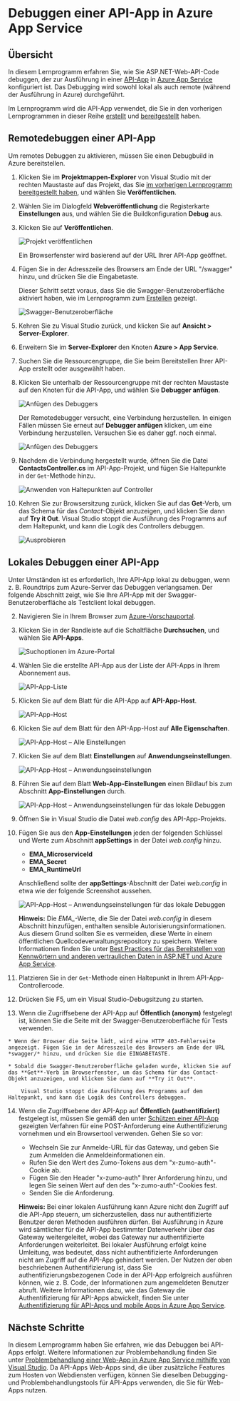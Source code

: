 <properties 
	pageTitle="Debuggen einer API-App in Azure App Service" 
	description="Erfahren Sie, wie Sie mithilfe von Visual Studio eine API-App in Azure App Service debuggen." 
	services="app-service\api" 
	documentationCenter=".net" 
	authors="bradygaster" 
	manager="wpickett" 
	editor="jimbe"/>

<tags 
	ms.service="app-service-api" 
	ms.workload="web" 
	ms.tgt_pltfrm="dotnet" 
	ms.devlang="na" 
	ms.topic="article" 
	ms.date="08/14/2015" 
	ms.author="tdykstra"/>

# Debuggen einer API-App in Azure App Service

## Übersicht

In diesem Lernprogramm erfahren Sie, wie Sie ASP.NET-Web-API-Code debuggen, der zur Ausführung in einer [API-App](app-service-api-apps-why-best-platform.md) in [Azure App Service](../app-service/app-service-value-prop-what-is.md) konfiguriert ist. Das Debugging wird sowohl lokal als auch remote (während der Ausführung in Azure) durchgeführt.

Im Lernprogramm wird die API-App verwendet, die Sie in den vorherigen Lernprogrammen in dieser Reihe [erstellt](app-service-dotnet-create-api-app.md) und [bereitgestellt](app-service-dotnet-deploy-api-app.md) haben.

## Remotedebuggen einer API-App 

Um remotes Debuggen zu aktivieren, müssen Sie einen Debugbuild in Azure bereitstellen.

1. Klicken Sie im **Projektmappen-Explorer** von Visual Studio mit der rechten Maustaste auf das Projekt, das Sie [im vorherigen Lernprogramm bereitgestellt haben](app-service-dotnet-deploy-api-app.md), und wählen Sie **Veröffentlichen**.

2. Wählen Sie im Dialogfeld **Webveröffentlichung** die Registerkarte **Einstellungen** aus, und wählen Sie die Buildkonfiguration **Debug** aus.

4. Klicken Sie auf **Veröffentlichen**.

	![Projekt veröffentlichen](./media/app-service-api-dotnet-debug/rd-debug-publish.png)

	Ein Browserfenster wird basierend auf der URL Ihrer API-App geöffnet.

4. Fügen Sie in der Adresszeile des Browsers am Ende der URL "/swagger" hinzu, und drücken Sie die Eingabetaste.

	Dieser Schritt setzt voraus, dass Sie die Swagger-Benutzeroberfläche aktiviert haben, wie im Lernprogramm zum [Erstellen](app-service-dotnet-create-api-app.md) gezeigt.

	![Swagger-Benutzeroberfläche](./media/app-service-api-dotnet-debug/rd-swagger-ui.png)

5. Kehren Sie zu Visual Studio zurück, und klicken Sie auf **Ansicht > Server-Explorer**.

6. Erweitern Sie im **Server-Explorer** den Knoten **Azure > App Service**.

7. Suchen Sie die Ressourcengruppe, die Sie beim Bereitstellen Ihrer API-App erstellt oder ausgewählt haben.

8. Klicken Sie unterhalb der Ressourcengruppe mit der rechten Maustaste auf den Knoten für die API-App, und wählen Sie **Debugger anfügen**.

	![Anfügen des Debuggers](./media/app-service-api-dotnet-debug/rd-attach-debugger.png)

	Der Remotedebugger versucht, eine Verbindung herzustellen. In einigen Fällen müssen Sie erneut auf **Debugger anfügen** klicken, um eine Verbindung herzustellen. Versuchen Sie es daher ggf. noch einmal.

	![Anfügen des Debuggers](./media/app-service-api-dotnet-debug/rd-attaching.png)

9. Nachdem die Verbindung hergestellt wurde, öffnen Sie die Datei **ContactsController.cs** im API-App-Projekt, und fügen Sie Haltepunkte in der `Get`-Methode hinzu.

	![Anwenden von Haltepunkten auf Controller](./media/app-service-api-dotnet-debug/rd-breakpoints.png)

10. Kehren Sie zur Browsersitzung zurück, klicken Sie auf das **Get**-Verb, um das Schema für das *Contact*-Objekt anzuzeigen, und klicken Sie dann auf **Try it Out**. Visual Studio stoppt die Ausführung des Programms auf dem Haltepunkt, und kann die Logik des Controllers debuggen.

	![Ausprobieren](./media/app-service-api-dotnet-debug/rd-try-it-out.png)

## Lokales Debuggen einer API-App 

Unter Umständen ist es erforderlich, Ihre API-App lokal zu debuggen, wenn z. B. Roundtrips zum Azure-Server das Debuggen verlangsamen. Der folgende Abschnitt zeigt, wie Sie Ihre API-App mit der Swagger-Benutzeroberfläche als Testclient lokal debuggen.

2. Navigieren Sie in Ihrem Browser zum [Azure-Vorschauportal](https://portal.azure.com). 

3. Klicken Sie in der Randleiste auf die Schaltfläche **Durchsuchen**, und wählen Sie **API-Apps**.

	![Suchoptionen im Azure-Portal](./media/app-service-api-dotnet-debug/ld-browse.png)

4. Wählen Sie die erstellte API-App aus der Liste der API-Apps in Ihrem Abonnement aus.

	![API-App-Liste](./media/app-service-api-dotnet-debug/ld-api-app-list.png)

5. Klicken Sie auf dem Blatt für die API-App auf **API-App-Host**.

	![API-App-Host](./media/app-service-api-dotnet-debug/ld-api-app-blade-api-app-host.png)

6. Klicken Sie auf dem Blatt für den API-App-Host auf **Alle Eigenschaften**.

	![API-App-Host – Alle Einstellungen](./media/app-service-api-dotnet-debug/ld-api-app-host-all-settings.png)

7. Klicken Sie auf dem Blatt **Einstellungen** auf **Anwendungseinstellungen**.

	![API-App-Host – Anwendungseinstellungen](./media/app-service-api-dotnet-debug/ld-application-settings.png)

8. Führen Sie auf dem Blatt **Web-App-Einstellungen** einen Bildlauf bis zum Abschnitt **App-Einstellungen** durch.

	![API-App-Host – Anwendungseinstellungen für das lokale Debuggen](./media/app-service-api-dotnet-debug/ld-app-settings-for-local-debugging.png)

1. Öffnen Sie in Visual Studio die Datei *web.config* des API-App-Projekts.

9. Fügen Sie aus den **App-Einstellungen** jeden der folgenden Schlüssel und Werte zum Abschnitt **appSettings** in der Datei *web.config* hinzu.
	- **EMA\_MicroserviceId**
	- **EMA\_Secret**
	- **EMA\_RuntimeUrl**

	Anschließend sollte der **appSettings**-Abschnitt der Datei *web.config* in etwa wie der folgende Screenshot aussehen.

	![API-App-Host – Anwendungseinstellungen für das lokale Debuggen](./media/app-service-api-dotnet-debug/ld-debug-settings.png)

	**Hinweis:** Die *EMA\_*-Werte, die Sie der Datei *web.config* in diesem Abschnitt hinzufügen, enthalten sensible Autorisierungsinformationen. Aus diesem Grund sollten Sie es vermeiden, diese Werte in einem öffentlichen Quellcodeverwaltungsrepository zu speichern. Weitere Informationen finden Sie unter [Best Practices für das Bereitstellen von Kennwörtern und anderen vertraulichen Daten in ASP.NET und Azure App Service](http://www.asp.net/identity/overview/features-api/best-practices-for-deploying-passwords-and-other-sensitive-data-to-aspnet-and-azure).

10. Platzieren Sie in der `Get`-Methode einen Haltepunkt in Ihrem API-App-Controllercode.

11. Drücken Sie F5, um ein Visual Studio-Debugsitzung zu starten.
 
13.  Wenn die Zugriffsebene der API-App auf **Öffentlich (anonym)** festgelegt ist, können Sie die Seite mit der Swagger-Benutzeroberfläche für Tests verwenden.

	* Wenn der Browser die Seite lädt, wird eine HTTP 403-Fehlerseite angezeigt. Fügen Sie in der Adresszeile des Browsers am Ende der URL *swagger/* hinzu, und drücken Sie die EINGABETASTE.

	* Sobald die Swagger-Benutzeroberfläche geladen wurde, klicken Sie auf das **Get**-Verb im Browserfenster, um das Schema für das Contact-Objekt anzuzeigen, und klicken Sie dann auf **Try it Out**.

		Visual Studio stoppt die Ausführung des Programms auf dem Haltepunkt, und kann die Logik des Controllers debuggen.

14.	Wenn die Zugriffsebene der API-App auf **Öffentlich (authentifiziert)** festgelegt ist, müssen Sie gemäß den unter [Schützen einer API-App](app-service-api-dotnet-add-authentication.md#use-postman-to-send-a-post-request) gezeigten Verfahren für eine POST-Anforderung eine Authentifizierung vornehmen und ein Browsertool verwenden. Gehen Sie so vor:

	* Wechseln Sie zur Anmelde-URL für das Gateway, und geben Sie zum Anmelden die Anmeldeinformationen ein.
	* Rufen Sie den Wert des Zumo-Tokens aus dem "x-zumo-auth"-Cookie ab.
	* Fügen Sie den Header "x-zumo-auth" Ihrer Anforderung hinzu, und legen Sie seinen Wert auf den des "x-zumo-auth"-Cookies fest.
	* Senden Sie die Anforderung.

	**Hinweis:** Bei einer lokalen Ausführung kann Azure nicht den Zugriff auf die API-App steuern, um sicherzustellen, dass nur authentifizierte Benutzer deren Methoden ausführen dürfen. Bei Ausführung in Azure wird sämtlicher für die API-App bestimmter Datenverkehr über das Gateway weitergeleitet, wobei das Gateway nur authentifizierte Anforderungen weiterleitet. Bei lokaler Ausführung erfolgt keine Umleitung, was bedeutet, dass nicht authentifizierte Anforderungen nicht am Zugriff auf die API-App gehindert werden. Der Nutzen der oben beschriebenen Authentifizierung ist, dass Sie authentifizierungsbezogenen Code in der API-App erfolgreich ausführen können, wie z. B. Code, der Informationen zum angemeldeten Benutzer abruft. Weitere Informationen dazu, wie das Gateway die Authentifizierung für API-Apps abwickelt, finden Sie unter [Authentifizierung für API-Apps und mobile Apps in Azure App Service](../app-service/app-service-authentication-overview.md#azure-app-service-gateway).

## Nächste Schritte

In diesem Lernprogramm haben Sie erfahren, wie das Debuggen bei API-Apps erfolgt. Weitere Informationen zur Problembehandlung finden Sie unter [Problembehandlung einer Web-App in Azure App Service mithilfe von Visual Studio](../app-service-web/web-sites-dotnet-troubleshoot-visual-studio.md). Da API-Apps Web-Apps sind, die über zusätzliche Features zum Hosten von Webdiensten verfügen, können Sie dieselben Debugging- und Problembehandlungstools für API-Apps verwenden, die Sie für Web-Apps nutzen.

 

<!---HONumber=August15_HO8-->
